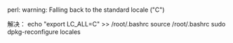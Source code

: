 #
 perl: warning: Falling back to the standard locale ("C")

解决：
echo "export LC_ALL=C" >> /root/.bashrc
source /root/.bashrc
sudo dpkg-reconfigure locales


